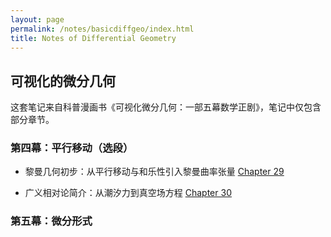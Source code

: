 ```yaml
---
layout: page
permalink: /notes/basicdiffgeo/index.html
title: Notes of Differential Geometry
---
```


## 可视化的微分几何

这套笔记来自科普漫画书《可视化微分几何：一部五幕数学正剧》，笔记中仅包含部分章节。


### 第四幕：平行移动（选段）


- 黎曼几何初步：从平行移动与和乐性引入黎曼曲率张量 [Chapter 29](https://zeroovector.github.io/notes/basicdiffgeo_pdf/diffgeo_29.pdf)

- 广义相对论简介：从潮汐力到真空场方程 [Chapter 30](https://zeroovector.github.io/notes/basicdiffgeo_pdf/diffgeo_30.pdf)


### 第五幕：微分形式

